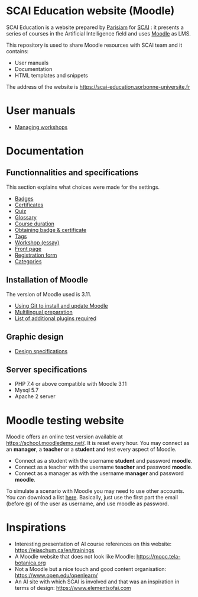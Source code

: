 # SCAI Education website (Moodle)

SCAI Education is a website prepared by [Parisiam](https://parisiam.com) for [SCAI](http://scai.sorbonne-universite.fr) : it presents a series of courses in the Artificial Intelligence field and uses [Moodle](https://moodle.org) as LMS.

This repository is used to share Moodle resources with SCAI team and it contains:

- User manuals
- Documentation
- HTML templates and snippets

The address of the website is https://scai-education.sorbonne-universite.fr

# User manuals

- [Managing workshops](manuals/workshop.md)

# Documentation

## Functionnalities and specifications

This section explains what choices were made for the settings.

- [Badges](docs/badge.md)
- [Certificates](docs/certificate.md)
- [Quiz](docs/quiz.md)
- [Glossary](docs/glossary.md)
- [Course duration](docs/course_duration.md)
- [Obtaining badge & certificate](docs/obtaining_badge_certif.md)
- [Tags](docs/tags.md)
- [Workshop (essay)](docs/workshop.md)
- [Front page](docs/frontpage.md)
- [Registration form](docs/registration.md)
- [Categories](docs/categories.md)

## Installation of Moodle

The version of Moodle used is 3.11.

- [Using Git to install and update Moodle](docs/git.md)
- [Multilingual preparation](docs/multilingual.md)
- [List of additional plugins required](docs/plugins.md)

## Graphic design

- [Design specifications](docs/graphic_design.md)

## Server specifications

- PHP 7.4 or above compatible with Moodle 3.11
- Mysql 5.7
- Apache 2 server

# Moodle testing website

Moodle offers an online test version available at https://school.moodledemo.net/. It is reset every hour. You may connect as an **manager**, a **teacher** or a **student** and test every aspect of Moodle.

- Connect as a student with the username **student** and password **moodle**.
- Connect as a teacher with the username **teacher** and password **moodle**.
- Connect as a manager as with the username **manager** and password **moodle**.

To simulate a scenario with Moodle you may need to use other accounts. You can download a list [here](docs/mount_orange_other_accounts.pdf). Basically, just use the first part the email (before @) of the user as username, and use moodle as password.

# Inspirations

- Interesting presentation of AI course references on this website: https://eiaschum.ca/en/trainings
- A Moodle website that does not look like Moodle: https://mooc.tela-botanica.org
- Not a Moodle but a nice touch and good content organisation: https://www.open.edu/openlearn/
- An AI site with which SCAI is involved and that was an inspiration in terms of design: https://www.elementsofai.com
